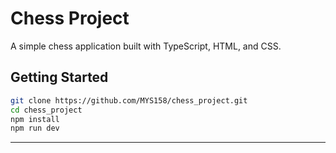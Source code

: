 # Chess Project

A simple chess application built with TypeScript, HTML, and CSS.

## Getting Started

```bash
git clone https://github.com/MYS158/chess_project.git
cd chess_project
npm install
npm run dev
```

---